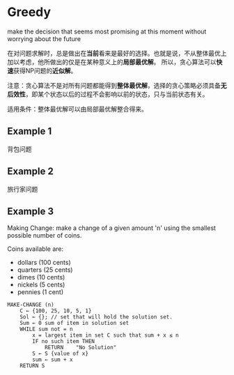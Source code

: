 # Greedy

make the decision that seems most promising at this moment without worrying about the future

在对问题求解时，总是做出在**当前**看来是最好的选择。也就是说，不从整体最优上加以考虑，他所做出的仅是在某种意义上的**局部最优解**。
所以，贪心算法可以**快速**获得NP问题的**近似解**。

注意：贪心算法不是对所有问题都能得到**整体最优解**，选择的贪心策略必须具备**无后效性**，即某个状态以后的过程不会影响以前的状态，只与当前状态有关。

适用条件：整体最优解可以由局部最优解整合得来。

## Example 1

背包问题

## Example 2

旅行家问题

## Example 3

Making Change: make a change of a given amount 'n' using the smallest possible number of coins.

Coins available are:
- dollars (100 cents)
- quarters (25 cents)
- dimes (10 cents)
- nickels (5 cents)
- pennies (1 cent)

```
MAKE-CHANGE (n)
	C ← {100, 25, 10, 5, 1}
	Sol ← {}; // set that will hold the solution set.
	Sum ← 0 sum of item in solution set
	WHILE sum not = n
		x = largest item in set C such that sum + x ≤ n
		IF no such item THEN
			RETURN    "No Solution"
		S ← S {value of x}
		sum ← sum + x
	RETURN S
```
